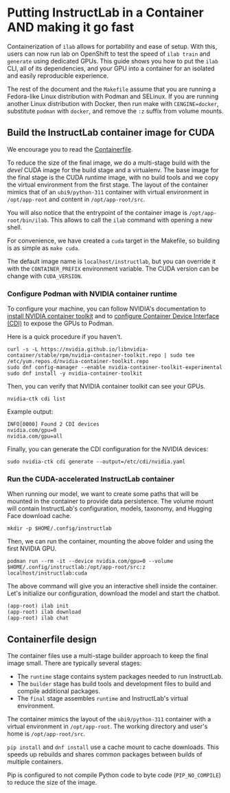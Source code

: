 # Putting InstructLab in a Container AND making it go fast

Containerization of `ilab` allows for portability and ease of setup. With this,
users can now run lab on OpenShift to test the speed of `ilab train` and `generate`
using dedicated GPUs. This guide shows you how to put the `ilab` CLI, all of its
dependencies, and your GPU into a container for an isolated and easily reproducible
experience.

The rest of the document and the `Makefile` assume that you are running a
Fedora-like Linux distribution with Podman and SELinux. If you are running
another Linux distribution with Docker, then run make with `CENGINE=docker`,
substitute `podman` with `docker`, and remove the `:z` suffix from volume
mounts.

## Build the InstructLab container image for CUDA

We encourage you to read the [Containerfile](../containers/cuda/Containerfile).

To reduce the size of the final image, we do a multi-stage build with the _devel_
CUDA image for the build stage and a virtualenv. The base image for the final
stage is the CUDA _runtime_ image, with no build tools and we copy the virtual
environment from the first stage. The layout of the container mimics that of
an `ubi9/python-311` container with virtual environment in `/opt/app-root` and
content in `/opt/app-root/src`.

You will also notice that the entrypoint of the container image is `/opt/app-root/bin/ilab`.
This allows to call the `ilab` command with opening a new shell.

For convenience, we have created a `cuda` target in the Makefile, so building is
as simple as `make cuda`.

The default image name is `localhost/instructlab`, but you can override it
with the `CONTAINER_PREFIX` environment variable. The CUDA version can be change
with `CUDA_VERSION`.

### Configure Podman with NVIDIA container runtime

To configure your machine, you can follow NVIDIA's documentation to
[install NVIDIA container toolkit](https://docs.nvidia.com/datacenter/cloud-native/container-toolkit/latest/install-guide.html#installing-with-yum-or-dnf)
and to [configure Container Device Interface (CDI)](https://docs.nvidia.com/datacenter/cloud-native/container-toolkit/latest/cdi-support.html)
to expose the GPUs to Podman.

Here is a quick procedure if you haven't.

```shell
curl -s -L https://nvidia.github.io/libnvidia-container/stable/rpm/nvidia-container-toolkit.repo | sudo tee /etc/yum.repos.d/nvidia-container-toolkit.repo
sudo dnf config-manager --enable nvidia-container-toolkit-experimental
sudo dnf install -y nvidia-container-toolkit
```

Then, you can verify that NVIDIA container toolkit can see your GPUs.

```shell
nvidia-ctk cdi list
```

Example output:

```shell
INFO[0000] Found 2 CDI devices
nvidia.com/gpu=0
nvidia.com/gpu=all
```

Finally, you can generate the CDI configuration for the NVIDIA devices:

```shell
sudo nvidia-ctk cdi generate --output=/etc/cdi/nvidia.yaml
```

### Run the CUDA-accelerated InstructLab container

When running our model, we want to create some paths that will be mounted in
the container to provide data persistence. The volume mount will contain
InstructLab's configuration, models, taxonomy, and Hugging Face download cache.

```shell
mkdir -p $HOME/.config/instructlab
```

Then, we can run the container, mounting the above folder and using the first
NVIDIA GPU.

```shell
podman run --rm -it --device nvidia.com/gpu=0 --volume $HOME/.config/instructlab:/opt/app-root/src:z localhost/instructlab:cuda
```

The above command will give you an interactive shell inside the container.
Let's initialize our configuration, download the model and start the chatbot.

```shell
(app-root) ilab init
(app-root) ilab download
(app-root) ilab chat
```

## Containerfile design

The container files use a multi-stage builder approach to keep the final
image small. There are typically several stages:

- The `runtime` stage contains system packages needed to run InstructLab.
- The `builder` stage has build tools and development files to build and
  compile additional packages.
- The `final` stage assembles `runtime` and InstructLab's virtual environment.

The container mimics the layout of the `ubi9/python-311` container with a
virtual environment in `/opt/app-root`. The working directory and user's home
is `/opt/app-root/src`.

`pip install` and `dnf install` use a cache mount to cache downloads. This
speeds up rebuilds and shares common packages between builds of multiple
containers.

Pip is configured to not compile Python code to byte code (`PIP_NO_COMPILE`)
to reduce the size of the image.
